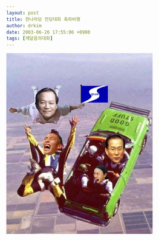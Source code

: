 ```yaml
---
layout: post
title: 한나라당 전당대회 축하비행
author: drkim
date: 2003-06-26 17:55:06 +0900
tags: [깨달음의대화]
---
```

![](.//files/attach/images/198/241/001/1056617706.JPG)